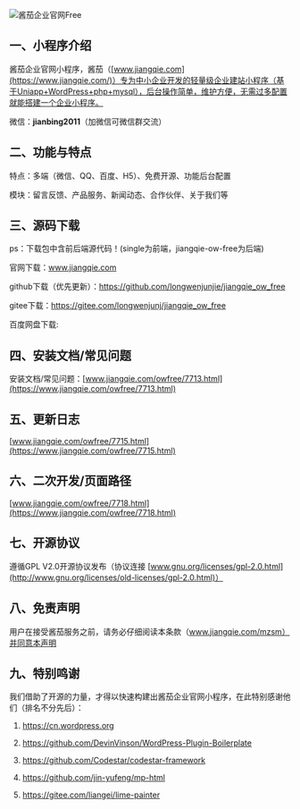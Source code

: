 
![酱茄企业官网Free](https://gitee.com/longwenjunj/jiangqie_kafei/raw/master/screenshot/banner.png) 

## 一、小程序介绍

酱茄企业官网小程序，酱茄（[www.jiangqie.com](https://www.jiangqie.com/)）专为中小企业开发的轻量级企业建站小程序（基于Uniapp+WordPress+php+mysql），后台操作简单，维护方便，无需过多配置就能搭建一个企业小程序。

微信：**jianbing2011**（加微信可微信群交流）

## 二、功能与特点

特点：多端（微信、QQ、百度、H5）、免费开源、功能后台配置

模块：留言反馈、产品服务、新闻动态、合作伙伴、关于我们等

## 三、源码下载

ps：下载包中含前后端源代码！(single为前端，jiangqie-ow-free为后端)

官网下载：www.jiangqie.com

github下载（优先更新）：https://github.com/longwenjunjie/jiangqie_ow_free

gitee下载：https://gitee.com/longwenjunj/jiangqie_ow_free

百度网盘下载:

## 四、安装文档/常见问题

安装文档/常见问题：[www.jiangqie.com/owfree/7713.html](https://www.jiangqie.com/owfree/7713.html)

## 五、更新日志

[www.jiangqie.com/owfree/7715.html](https://www.jiangqie.com/owfree/7715.html)

## 六、二次开发/页面路径

[www.jiangqie.com/owfree/7718.html](https://www.jiangqie.com/owfree/7718.html)

## 七、开源协议

遵循GPL V2.0开源协议发布（协议连接 [www.gnu.org/licenses/gpl-2.0.html](http://www.gnu.org/licenses/old-licenses/gpl-2.0.html)）

## 八、免责声明

用户在接受酱茄服务之前，请务必仔细阅读本条款（www.jiangqie.com/mzsm）并同意本声明

## 九、特别鸣谢

我们借助了开源的力量，才得以快速构建出酱茄企业官网小程序，在此特别感谢他们（排名不分先后）：

1. https://cn.wordpress.org

2. https://github.com/DevinVinson/WordPress-Plugin-Boilerplate

3. https://github.com/Codestar/codestar-framework

4. https://github.com/jin-yufeng/mp-html

5. https://gitee.com/liangei/lime-painter
